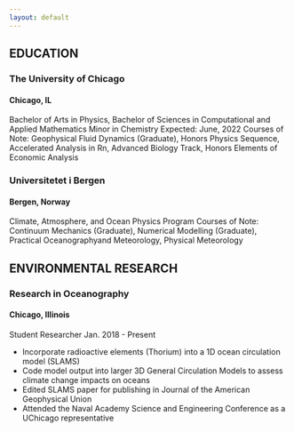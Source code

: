 ```yaml
---
layout: default
---
```


## EDUCATION

### The University of Chicago 
#### Chicago, IL 
Bachelor of Arts in Physics, 
Bachelor of Sciences in Computational and Applied Mathematics
Minor in Chemistry
Expected: June, 2022
Courses of Note: Geophysical Fluid Dynamics (Graduate), Honors Physics Sequence, Accelerated Analysis in Rn, Advanced Biology Track, Honors Elements of Economic Analysis

### Universitetet i Bergen
#### Bergen, Norway 
Climate, Atmosphere, and Ocean Physics Program
Courses of Note: Continuum Mechanics (Graduate), Numerical Modelling (Graduate), Practical Oceanographyand Meteorology, Physical Meteorology

## ENVIRONMENTAL RESEARCH

### Research in Oceanography 
#### Chicago, Illinois
Student Researcher 
Jan. 2018 - Present
* Incorporate radioactive elements (Thorium) into a 1D ocean circulation model (SLAMS)
* Code model output into larger 3D General Circulation Models to assess climate change impacts on oceans
* Edited SLAMS paper for publishing in Journal of the American Geophysical Union
* Attended the Naval Academy Science and Engineering Conference as a UChicago representative
